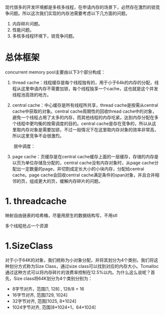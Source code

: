 现代很多的开发环境都是多核多线程，在申请内存的场景下，必然存在激烈的锁竞争问题。所以这次我们实现的内存池需要考虑以下几方面的问题。

1. 内存碎片问题。
2. 性能问题。
3. 多核多线程环境下，锁竞争问题。  

# 总体框架

concurrent memory pool主要由以下3个部分构成：

1. thread cache：线程缓存是每个线程独有的，用于小于64k的内存的分配，线程从这里申请内存不需要加锁，每个线程独享一个cache，这也就是这个并发线程池高效的地方。

2. central cache：中心缓存是所有线程所共享，thread cache是按需从central cache中获取的对象。central cache周期性的回收thread cache中的对象，避免一个线程占用了太多的内存，而其他线程的内存吃紧。达到内存分配在多个线程中更均衡的按需调度的目的。central cache是存在竞争的，所以从这里取内存对象是需要加锁，不过一般情况下在这里取内存对象的效率非常高，所以这里竞争不会很激烈。

   ​	居中调度：

3. page cache：页缓存是在central cache缓存上面的一层缓存，存储的内存是以页为单位存储及分配的，central cache没有内存对象时，从page cache分配出一定数量的page，并切割成定长大小的小块内存，分配给central cache。page cache会回收central cache满足条件的span对象，并且合并相邻的页，组成更大的页，缓解内存碎片的问题。  

# 1. threadcache

映射自由链表的哈希桶，尽量用原生的数据结构写，不用stl

多个线程抢占一个资源



# 1.SizeClass

对于小于64K的对象，我们统称为小对象分配，并将其划分为4个类别，我们将这种划分方式称为Size Class，通过size class可以找到对应的内存大小。Tcmalloc通过这种方式可以将内存碎片的浪费率控制在12.5%以内。为什么这么说呢？首先，Size class将64K划分为4个类别分别为：

- 8字节对齐，范围[1, 128] , 128/8 = 16
- 16字节对齐, 范围[129, 1024]
- 32字节对齐, 范围[1025, 8*1024]
- 1024字节对齐, 范围[8$*$1024+1，64$*$1024]

